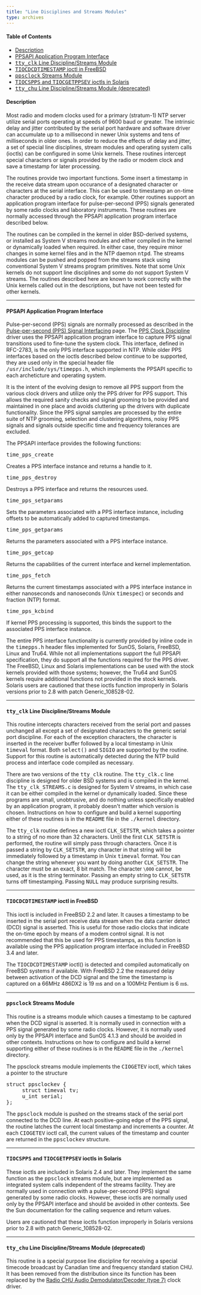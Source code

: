 ```yaml
---
title: "Line Disciplines and Streams Modules"
type: archives
--- 
```


#### Table of Contents
*  [Description](/archives/4.1.1/ldisc/#description)
*  [PPSAPI Application Program Interface](/archives/4.1.1/ldisc/#ppsapi-application-program-interface)
*  [<tt>tty_clk</tt> Line Discipline/Streams Module](/archives/4.1.1/ldisc/#tttty_clktt-line-disciplinestreams-module)
*  [<tt>TIOCDCDTIMESTAMP</tt> ioctl in FreeBSD](/archives/4.1.1/ldisc/#tttiocdcdtimestamptt-ioctl-in-freebsd)
*  [<tt>ppsclock</tt> Streams Module](/archives/4.1.1/ldisc/#ttppsclocktt-streams-module)
*  [<tt>TIOCSPPS</tt> and <tt>TIOCGETPPSEV</tt> ioctls in Solaris](/archives/4.1.1/ldisc/#tttiocsppstt-and-tttiocgetppsevtt-ioctls-in-solaris)
*  [<tt>tty_chu</tt> Line Discipline/Streams Module (deprecated)](/archives/4.1.1/ldisc/#tttty_chutt-line-disciplinestreams-module-deprecated)

#### Description

Most radio and modem clocks used for a primary (stratum-1) NTP server utilize serial ports operating at speeds of 9600 baud or greater. The intrinsic delay and jitter contributed by the serial port hardware and software driver can accumulate up to a millisecond in newer Unix systems and tens of milliseconds in older ones. In order to reduce the effects of delay and jitter, a set of special line disciplines, stream modules and operating system calls (ioctls) can be configured in some Unix kernels. These routines intercept special characters or signals provided by the radio or modem clock and save a timestamp for later processing.

The routines provide two important functions. Some insert a timestamp in the receive data stream upon occurance of a designated character or characters at the serial interface. This can be used to timestamp an on-time character produced by a radio clock, for example. Other routines support an application program interface for pulse-per-second (PPS) signals generated by some radio clocks and laboratory instruments. These routines are normally accessed through the PPSAPI application program interface described below.

The routines can be compiled in the kernel in older BSD-derived systems, or installed as System V streams modules and either compiled in the kernel or dynamically loaded when required. In either case, they require minor changes in some kernel files and in the NTP daemon <tt>ntpd</tt>. The streams modules can be pushed and popped from the streams stack using conventional System V streams program primitives. Note that some Unix kernels do not support line disciplines and some do not support System V streams. The routines described here are known to work correctly with the Unix kernels called out in the descriptions, but have not been tested for other kernels.

* * *

#### PPSAPI Application Program Interface

Pulse-per-second (PPS) signals are normally processed as described in the [Pulse-per-second (PPS) Signal Interfacing](/archives/4.1.1/pps) page. The [PPS Clock Discipline](/archives/drivers/driver22) driver uses the PPSAPI application program interface to capture PPS signal transitions used to fine-tune the system clock. This interface, defined in RFC-2783, is the only PPS interface supported in NTP. While older PPS interfaces based on the ioctls described below continue to be supported, they are used only in the special header file <tt>/usr/include/sys/timepps.h</tt>, which implements the PPSAPI specific to each archeticture and operating system.

It is the intent of the evolving design to remove all PPS support from the various clock drivers and utilize only the PPS driver for PPS support. This allows the required sanity checks and signal grooming to be provided and maintained in one place and avoids cluttering up the drivers with duplicate functionality. Since the PPS signal samples are processed by the entire suite of NTP grooming, selection and clustering algorithms, noisy PPS signals and signals outside specific time and frequency tolerances are excluded.

The PPSAPI interface provides the following functions:

<dt><tt>time_pps_create</tt></dt>

Creates a PPS interface instance and returns a handle to it.

<dt><tt>time_pps_destroy</tt></dt>

Destroys a PPS interface and returns the resources used.

<dt><tt>time_pps_setparams</tt></dt>

Sets the parameters associated with a PPS interface instance, including offsets to be automatically added to captured timestamps.

<dt><tt>time_pps_getparams</tt></dt>

Returns the parameters associated with a PPS interface instance.

<dt><tt>time_pps_getcap</tt></dt>

Returns the capabilities of the current interface and kernel implementation.

<dt><tt>time_pps_fetch</tt></dt>

Returns the current timestamps associated with a PPS interface instance in either nanoseconds and nanoseconds (Unix <tt>timespec</tt>) or seconds and fraction (NTP) format.

<dt><tt>time_pps_kcbind</tt></dt>

If kernel PPS processing is supported, this binds the support to the associated PPS interface instance.

The entire PPS interface functionality is currently provided by inline code in the <tt>timepps.h</tt> header files implemented for SunOS, Solaris, FreeBSD, Linux and Tru64. While not all implementations support the full PPSAPI specification, they do support all the functions required for the PPS driver. The FreeBSD, Linux and Solaris implementations can be used with the stock kernels provided with those systems; however, the Tru64 and SunOS kernels require additional functions not provided in the stock kernels. Solaris users are cautioned that these ioctls function improperly in Solaris versions prior to 2.8 with patch Generic_108528-02.

* * *

#### <tt>tty_clk</tt> Line Discipline/Streams Module

This routine intercepts characters received from the serial port and passes unchanged all except a set of designated characters to the generic serial port discipline. For each of the exception characters, the character is inserted in the receiver buffer followed by a local timestamp in Unix <tt>timeval</tt> format. Both <tt>select()</tt> and <tt>SIGIO</tt> are supported by the routine. Support for this routine is automatically detected during the NTP build process and interface code compiled as necessary.

There are two versions of the <tt>tty_clk</tt> routine. The <tt>tty_clk.c</tt> line discipline is designed for older BSD systems and is compiled in the kernel. The <tt>tty_clk_STREAMS.c</tt> is designed for System V streams, in which case it can be either compiled in the kernel or dynamically loaded. Since these programs are small, unobtrusive, and do nothing unless specifically enabled by an application program, it probably doesn't matter which version is chosen. Instructions on how to configure and build a kernel supporting either of these routines is in the <tt>README</tt> file in the <tt>./kernel</tt> directory.

The <tt>tty_clk</tt> routine defines a new ioctl <tt>CLK_SETSTR</tt>, which takes a pointer to a string of no more than 32 characters. Until the first <tt>CLK_SETSTR</tt> is performed, the routine will simply pass through characters. Once it is passed a string by <tt>CLK_SETSTR</tt>, any character in that string will be immediately followed by a timestamp in Unix <tt>timeval</tt> format. You can change the string whenever you want by doing another <tt>CLK_SETSTR</tt>. The character must be an exact, 8 bit match. The character `\000` cannot, be used, as it is the string terminator. Passing an empty string to <tt>CLK_SETSTR</tt> turns off timestamping. Passing <tt>NULL</tt> may produce surprising results.

* * *

#### <tt>TIOCDCDTIMESTAMP</tt> ioctl in FreeBSD

This ioctl is included in FreeBSD 2.2 and later. It causes a timestamp to be inserted in the serial port receive data stream when the data carrier detect (DCD) signal is asserted. This is useful for those radio clocks that indicate the on-time epoch by means of a modem control signal. It is not recommended that this be used for PPS timestamps, as this function is available using the PPS application program interface included in FreeBSD 3.4 and later.

The <tt>TIOCDCDTIMESTAMP</tt> ioctl() is detected and compiled automatically on FreeBSD systems if available. With FreeBSD 2.2 the measured delay between activation of the DCD signal and the time the timestamp is captured on a 66MHz 486DX2 is 19 <font face="Symbol">m</font>s and on a 100MHz Pentium is 6 <font face="Symbol">m</font>s.

* * *

#### <tt>ppsclock</tt> Streams Module

This routine is a streams module which causes a timestamp to be captured when the DCD signal is asserted. It is normally used in connection with a PPS signal generated by some radio clocks. However, it is normally used only by the PPSAPI interface and SunOS 4.1.3 and should be avoided in other contexts. Instructions on how to configure and build a kernel supporting either of these routines is in the <tt>README</tt> file in the <tt>./kernel</tt> directory.

The ppsclock streams module implements the <tt>CIOGETEV</tt> ioctl, which takes a pointer to the structure

<pre>struct ppsclockev {
     struct timeval tv;
     u_int serial;
};
</pre>

The <tt>ppsclock</tt> module is pushed on the streams stack of the serial port connected to the DCD line. At each positive-going edge of the PPS signal, the routine latches the current local timestamp and increments a counter. At each <tt>CIOGETEV</tt> ioctl call, the current values of the timestamp and counter are returned in the <tt>ppsclockev</tt> structure.

* * *

#### <tt>TIOCSPPS</tt> and <tt>TIOCGETPPSEV</tt> ioctls in Solaris

These ioctls are included in Solaris 2.4 and later. They implement the same function as the <tt>ppsclock</tt> streams module, but are implemented as integrated system calls independent of the streams facility. They are normally used in connection with a pulse-per-second (PPS) signal generated by some radio clocks. However, these ioctls are normally used only by the PPSAPI interface and should be avoided in other contexts. See the Sun documentation for the calling sequence and return values.

Users are cautioned that these ioctls function improperly in Solaris versions prior to 2.8 with patch Generic_108528-02.

* * *

#### <tt>tty_chu</tt> Line Discipline/Streams Module (deprecated)

This routine is a special purpose line discipline for receiving a special timecode broadcast by Canadian time and frequency standard station CHU. It has been removed from the distribution since its function has been replaced by the [Radio CHU Audio Demodulator/Decoder (type 7)](/archives/drivers/driver7) clock driver.
